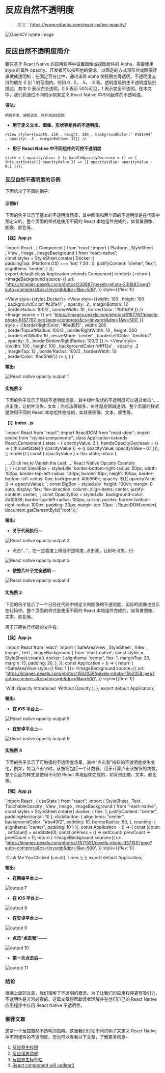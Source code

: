 # 反应自然不透明度

> 原文：<https://www.educba.com/react-native-opacity/>

![OpenCV rotate image](img/a99fe2cb827e26e4dc0bb9e486de5fc4.png)



## 反应自然不透明度简介

要在基于 React Native 的应用程序中设置图像或视图组件的 Alpha，需要使用 style 的属性 opacity。开发者可以按照他的要求，以固定的方式将形状或图像背景做成透明的；在固定百分比中，通过设置 alpha 使视图变得透明。不透明度支持的值在 0 到 1 的范围内，例如 0 . 2，. 5，. 8 等。透明度级别由不透明度级别描述，其中 0 表示完全透明，0.5 表示 50%可见，1 表示完全不透明。在本文中，我们将通过不同的示例来定义 React Native 中不同组件的不透明度。

**语法:**

<small>网页开发、编程语言、软件测试&其他</small>

*   **用于定义文本、图像、形状等组件的不透明度。**

`<View style={{width: 150
, height: 200
, backgroundColor:' #181e94’
, opacity: .5
, marginBottom: 12}} />`

*   **用于 React Native 中不同组件的可控不透明度**

`state = { opacityValue: 2 };
handleOpacityDecrease = () => {
this.setState(({ opacityValue }) => ({
opacityValue: opacityValue - 0.1
}));`

### 反应自然不透明度的示例

下面给出了不同的例子:

#### 示例#1

下面的例子显示了基本的不透明度场景，其中图像和两个圆的不透明度是在代码中预定义的。整个页面的样式是使用不同的 React 本地组件完成的，如背景图像、图像、颜色等。

**【我】App.js**

`import React
, { Component } from 'react';
import { Platform
, StyleSheet
, View
, Image
, ImageBackground } from 'react-native';
const styles = StyleSheet.create({
Docker :{
paddingTop: (Platform.OS) === 'ios' ? 20 : 0,
justifyContent: 'center',
flex:1,
alignItems: 'center',
}
});
export default class Application extends Component{
render() {
return (
<ImageBackground
source={{
uri:
'https://images.pexels.com/photos/230887/pexels-photo-230887.jpeg?auto=compress&cs=tinysrgb&dpr=1&w=500',
}}
style={{flex: 1}}
>
<View style={styles.Docker}>
<View style={{width: 100
, height: 100
, backgroundColor:'#c2fa41'
,  opacity: .2
, marginBottom: 12
, borderRadius: 100/2
, borderWidth: 10
, borderColor: '#bf0d19'}} />
<Image
source = {{ uri: 'https://images.pexels.com/photos/6167767/pexels-photo-6167767.jpeg?auto=compress&cs=tinysrgb&dpr=1&w=500' }}
style = {{borderRightColor: '#6ed8f5'
, width: 200
, borderTopLeftRadius: 100/2
, borderRightWidth: 10
, height: 300
, borderLeftWidth: 10
, resizeMode: 'center'
, borderLeftColor: '#ed5fb7'
, opacity: .5
, borderBottomRightRadius: 100/2
}}
/>
<View style={{width: 100
, height: 100
, backgroundColor:'#fff12e'
,  opacity: .2
, marginTop: 12
, borderRadius: 100/2
, borderWidth: 10
, borderColor: '#ad5fe8'}} />
</View>
</ImageBackground>
);
}
}`

**输出:**

![React native opacity output 1](img/dcc9f4f0a9022fc14ff930cac432b1a3.png)



#### 实施例 2

下面的例子显示了高级不透明度场景，其中绿叶形状的不透明度可以通过单击“…..点击我，让树叶消失…文本；你点击得越多，树叶就变得越透明。整个页面的样式是使用不同的 React 本地组件完成的，如背景图像、文本、颜色等。

**【I】index . js**

`import React from "react";
import ReactDOM from "react-dom";
import styled from "styled-components";
class Application extends React.Component {
state = { opacityValue: 2 };
handleOpacityDecrease = () => {
this.setState(({ opacityValue }) => ({
opacityValue: opacityValue - 0.1
}));
};
render() {
const { opacityValue } = this.state;
return (
<div style={{
backgroundImage: `url("https://images.pexels.com/photos/1157255/pexels-photo-1157255.jpeg?auto=compress&cs=tinysrgb&dpr=1&w=500")`
, height:'480px'
, width: '500px'
}}>
<BigBox style={{
color: '#c90e17'
}}>
<OpacityBox
style={{
color: '#8290a1'
}}
onClick={this.handleOpacityDecrease}
className="box_to_hover">
.....Click me to Vanish the Leaf.....
<SmallBox style={{
color: '#910a39'
}}
opacityValue={opacityValue} />
</OpacityBox>
React Native Opcaity Example
</BigBox>
</div>
);
}
}
const SmallBox = styled.div`
border-bottom-right-radius: 50px;
width: 100px;
border-top-left-radius: 100px;
border: 10px;
height: 100px;
border-bottom-left-radius: 0px;
background: #0b966c;
opacity: ${({ opacityValue }) => opacityValue};
`;
const BigBox = styled.div`
height: 100vh;
margin: 0 auto;
display: flex;
flex-direction: column;
align-items: center;
justify-content: center;
`;
const OpacityBox = styled.div`
background-color: #a10539;
border-top-left-radius: 100px;
cursor: pointer;
border-bottom-right-radius: 100px;
padding: 30px;
margin-top: 10px;
`;
ReactDOM.render(<Application />, document.getElementById("root"));`

**输出:**

*   **关于代码执行—**

![React native opacity output 2](img/10ebf8eb6996c84f6715d1d74b8307ae.png)



*   点击“…”，在一定程度上降低不透明度..点击我，让树叶消失…行-

![React native opacity output 3](img/6d87c53d0fda7a686e2c7387f9bc8dca.png)



*   **使整片叶子完全透明—**

![React native opacity output 4](img/c945b2f18a10e35da51318fd14c7896a.png)



#### 实施例 3

下面的例子显示了一个已经在代码中预定义的图像的不透明度，实际的图像也显示在代码中。整个页面的样式是使用不同的 React 本地组件完成的，如背景图像、文本、颜色等。

用于正确执行代码的文件有:

**【我】App.js**

`import React from 'react';
import { SafeAreaView
, StyleSheet
, View
, Image
, Text
, ImageBackground } from 'react-native';
const styles = StyleSheet.create({
docker: {
alignItems: 'center',
flex: 1,
marginTop: 20,
margin: 15,
padding: 20,
},
});
const Application = () => {
return (
<SafeAreaView style={{ flex: 1 }}>
<ImageBackground
source={{
uri:
'https://images.pexels.com/photos/1562058/pexels-photo-1562058.jpeg?auto=compress&cs=tinysrgb&dpr=1&w=500',
}}
style={{flex: 1}}
>
<View style={styles.docker}>
<Image
style={{
width: 200,
height: 200,
resizeMode: 'center',
opacity: 0.4,
}}
source={{
uri:
'https://pngimg.com/uploads/arctic_fox/arctic_fox_PNG41386.png',
}}
/>
<Text style={{
width: 200,
height: 50,
backgroundColor: '#a8f571',
alignContent: 'center'
}}>With Opacity Introduced</Text>
<Image
source={{
uri:
'https://pngimg.com/uploads/arctic_fox/arctic_fox_PNG41386.png',
}}
style={{
width: 200,
height: 200,
resizeMode: 'center',
}}
/>
<Text style={{
width: 200,
height: 50,
backgroundColor: '#a8f571',
alignContent: 'center',
}}>Without Opacity</Text>
</View>
</ImageBackground>
</SafeAreaView>
);
};
export default Application;`

**输出:**

*   **在 iOS 平台上—**

![React native opacity output 5](img/a1af762218ebe23c271c713e20d0c56b.png)



*   **在安卓平台上—**

![React native opacity output 6](img/b4b26a72ab121c127aaf40ee1f2db6fd.png)



#### 实施例 4

下面的例子显示了可触摸的不透明度场景，其中“点击我”按钮的不透明度发生变化，例如，每当点击它时。该按钮包括一个计数器，用于计算点击该按钮的次数。整个页面的样式是使用不同的 React 本地组件完成的，如背景图像、文本、颜色等。

**【我】App.js**

`import React
, { useState } from "react";
import { StyleSheet
, Text
, TouchableOpacity
, View
, Image
, ImageBackground } from "react-native";
const styles = StyleSheet.create({
docker: {
flex: 1,
justifyContent: "center",
paddingHorizontal: 10
},
clickibutton: {
alignItems: "center",
backgroundColor: "#ba49f2",
padding: 10,
borderRadius: 50,
},
counting: {
alignItems: "center",
padding: 10
}
});
const Application = () => {
const [count
, setCount] = useState(0);
const onPress =
() =>
setCount(
prevCount =>
prevCount + 1);
return (
<ImageBackground
source={{
uri:
'https://images.pexels.com/photos/3571551/pexels-photo-3571551.jpeg?auto=compress&cs=tinysrgb&dpr=1&w=500',
}}
style={{flex: 1}}
>
<View style={styles.docker}>
<Image
source={{
uri:
'https://pngimg.com/uploads/peacock/peacock_PNG30.png',
}}
style={{
width: 300,
height: 300,
resizeMode: 'center',
opacity: 0.5,
}}
/>
<TouchableOpacity
style={styles.clickibutton}
onPress={onPress}
>
<Text>Click Me</Text>
<View style={styles.counting}>
<Text style={{
width: 200,
height: 50,
backgroundColor: '#a8f571',
alignContent: 'center',
color: '#181e94'
}}>
You Clicked {count} Times
</Text>
</View>
</TouchableOpacity>
</View>
</ImageBackground>
);
};
export default Application;`

**输出:**

*   **在网络平台上—**

![output 7](img/6f492b771a3f7a9b372314a66dd4ab6c.png)



*   **在 iOS 平台上—**

![output 8](img/18cba3fcb6fbb656a90616121e8a22e8.png)



*   **在安卓平台上—**

![output 9](img/e9d7ef1809ecde766a872f34ff93ef93.png)



*   **点击“点击我”——**

![output 10](img/deed1cfa5f79890c740d1addf01cba4a.png)



*   **第一次点击后—**

![output 11](img/75415e0c18494a54583b9f987d129044.png)



### 结论

根据上面的文章，我们理解了不透明的概念。为了让我们的应用程序更有吸引力，不透明性是非常必要的。这篇文章将帮助读者理解并在他们自己的 React Native 应用程序中应用 React Native 不透明性。

### 推荐文章

这是一个反应自然不透明的指南。这里我们讨论不同的例子来定义 React Native 中不同组件的不透明度。您也可以看看以下文章，了解更多信息–

1.  [反应原生权限](https://www.educba.com/react-native-permissions/)
2.  [反应误差边界](https://www.educba.com/react-error-boundaries/)
3.  [反应原生标签栏](https://www.educba.com/react-native-tab-bar/)
4.  [React component will update()](https://www.educba.com/react-componentwillupdate/)





